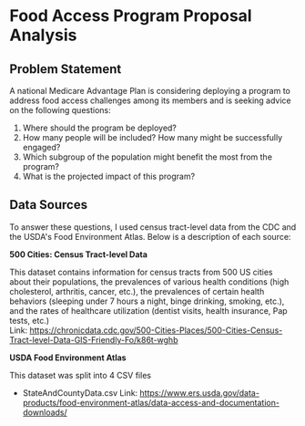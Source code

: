 # Food Access Program Proposal Analysis

## Problem Statement

A national Medicare Advantage Plan is considering deploying a program to address food access challenges among its members and is seeking advice on the following questions: 

1) Where should the program be deployed?
2) How many people will be included? How many might be successfully engaged?
3) Which subgroup of the population might benefit the most from the program?
4) What is the projected impact of this program?

## Data Sources 
To answer these questions, I used census tract-level data from the CDC and the USDA's Food Environment Atlas. Below is a description of each source: 

**500 Cities: Census Tract-level Data**

This dataset contains information for census tracts from 500 US cities about their populations, the prevalences of various health conditions (high cholesterol, arthritis, cancer, etc.), the prevalences of certain health behaviors (sleeping under 7 hours a night, binge drinking, smoking, etc.), and the rates of healthcare utilization (dentist visits, health insurance, Pap tests, etc.)  
Link: https://chronicdata.cdc.gov/500-Cities-Places/500-Cities-Census-Tract-level-Data-GIS-Friendly-Fo/k86t-wghb

**USDA Food Environment Atlas**

This dataset was split into 4 CSV files  
* StateAndCountyData.csv
Link: https://www.ers.usda.gov/data-products/food-environment-atlas/data-access-and-documentation-downloads/

